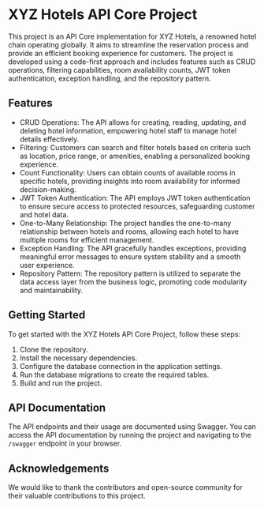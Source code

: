 # XYZ Hotels API Core Project

This project is an API Core implementation for XYZ Hotels, a renowned hotel chain operating globally. It aims to streamline the reservation process and provide an efficient booking experience for customers. The project is developed using a code-first approach and includes features such as CRUD operations, filtering capabilities, room availability counts, JWT token authentication, exception handling, and the repository pattern.

## Features

- CRUD Operations: The API allows for creating, reading, updating, and deleting hotel information, empowering hotel staff to manage hotel details effectively.
- Filtering: Customers can search and filter hotels based on criteria such as location, price range, or amenities, enabling a personalized booking experience.
- Count Functionality: Users can obtain counts of available rooms in specific hotels, providing insights into room availability for informed decision-making.
- JWT Token Authentication: The API employs JWT token authentication to ensure secure access to protected resources, safeguarding customer and hotel data.
- One-to-Many Relationship: The project handles the one-to-many relationship between hotels and rooms, allowing each hotel to have multiple rooms for efficient management.
- Exception Handling: The API gracefully handles exceptions, providing meaningful error messages to ensure system stability and a smooth user experience.
- Repository Pattern: The repository pattern is utilized to separate the data access layer from the business logic, promoting code modularity and maintainability.

## Getting Started

To get started with the XYZ Hotels API Core Project, follow these steps:

1. Clone the repository.
2. Install the necessary dependencies.
3. Configure the database connection in the application settings.
4. Run the database migrations to create the required tables.
5. Build and run the project.

## API Documentation

The API endpoints and their usage are documented using Swagger. You can access the API documentation by running the project and navigating to the `/swagger` endpoint in your browser.

## Acknowledgements

We would like to thank the contributors and open-source community for their valuable contributions to this project.

